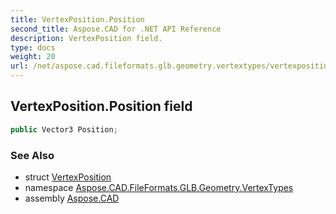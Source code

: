 ```yaml
---
title: VertexPosition.Position
second_title: Aspose.CAD for .NET API Reference
description: VertexPosition field. 
type: docs
weight: 20
url: /net/aspose.cad.fileformats.glb.geometry.vertextypes/vertexposition/position/
---
```

## VertexPosition.Position field

```csharp
public Vector3 Position;
```

### See Also

* struct [VertexPosition](../)
* namespace [Aspose.CAD.FileFormats.GLB.Geometry.VertexTypes](../../vertexposition/)
* assembly [Aspose.CAD](../../../)


